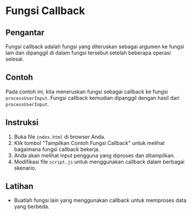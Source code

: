 # Fungsi Callback

## Pengantar
Fungsi callback adalah fungsi yang diteruskan sebagai argumen ke fungsi lain dan dipanggil di dalam fungsi tersebut setelah beberapa operasi selesai.

## Contoh
Pada contoh ini, kita meneruskan fungsi sebagai callback ke fungsi `processUserInput`. Fungsi callback kemudian dipanggil dengan hasil dari `processUserInput`.

## Instruksi
1. Buka file `index.html` di browser Anda.
2. Klik tombol "Tampilkan Contoh Fungsi Callback" untuk melihat bagaimana fungsi callback bekerja.
3. Anda akan melihat input pengguna yang diproses dan ditampilkan.
4. Modifikasi file `script.js` untuk menggunakan callback dalam berbagai skenario.

## Latihan
- Buatlah fungsi lain yang menggunakan callback untuk memproses data yang berbeda.
